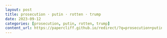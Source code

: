 ```yaml
---
layout: post
title: prosecution · putin · rotten · trump
date: 2023-09-12
categories: [prosecution, putin, rotten, trump]
content_url: https://papercliff.github.io/redirect/?q=prosecution+putin+rotten+trump&tbs=cdr:1,cd_min:9/11/2023,cd_max:9/13/2023
---
```

